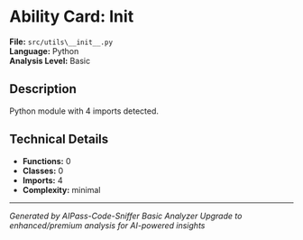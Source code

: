 # Ability Card:   Init  

**File:** `src/utils\__init__.py`  
**Language:** Python  
**Analysis Level:** Basic

## Description

Python module with 4 imports detected.

## Technical Details

- **Functions:** 0
- **Classes:** 0
- **Imports:** 4
- **Complexity:** minimal

---
*Generated by AIPass-Code-Sniffer Basic Analyzer*
*Upgrade to enhanced/premium analysis for AI-powered insights*
